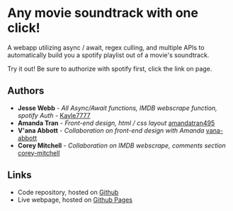 # Any movie soundtrack with one click!

A webapp utilizing async / await, regex culling, and multiple APIs to automatically build you a spotify playlist out of a movie's soundtrack.

Try it out! Be sure to authorize with spotify first, click the link on page.

## Authors

* **Jesse Webb** - *All Async/Await functions, IMDB webscrape function, spotify Auth* - [Kayle7777](https://github.com/kayle7777)
* **Amanda Tran** - *Front-end design, html / css layout* [amandatran495](https://github.com/amandatran495)
* **V'ana Abbott** - *Collaboration on front-end design with Amanda* [vana-abbott](https://github.com/vana-abbott)
* **Corey Mitchell** - *Collaboration on IMDB webscrape, comments section* [corey-mitchell](https://github.com/corey-mitchell)

## Links

* Code repository, hosted on [Github][github Repo]
* Live webpage, hosted on [Github Pages][github Pages]

[github Repo]: https://github.com/Kayle7777/Project-1-BootCamp-1/
[github Pages]: https://kayle7777.github.io/Project-1-BootCamp-1/
